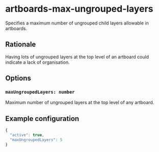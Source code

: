 # artboards-max-ungrouped-layers

Specifies a maximum number of ungrouped child layers allowable in artboards.

## Rationale

Having lots of ungrouped layers at the top level of an artboard could indicate a lack of
organisation.

## Options

### `maxUngroupedLayers: number`

Maximum number of ungrouped layers at the top level of any artboard.

## Example configuration

```js
{
  "active": true,
  "maxUngroupedLayers": 5
}
```
